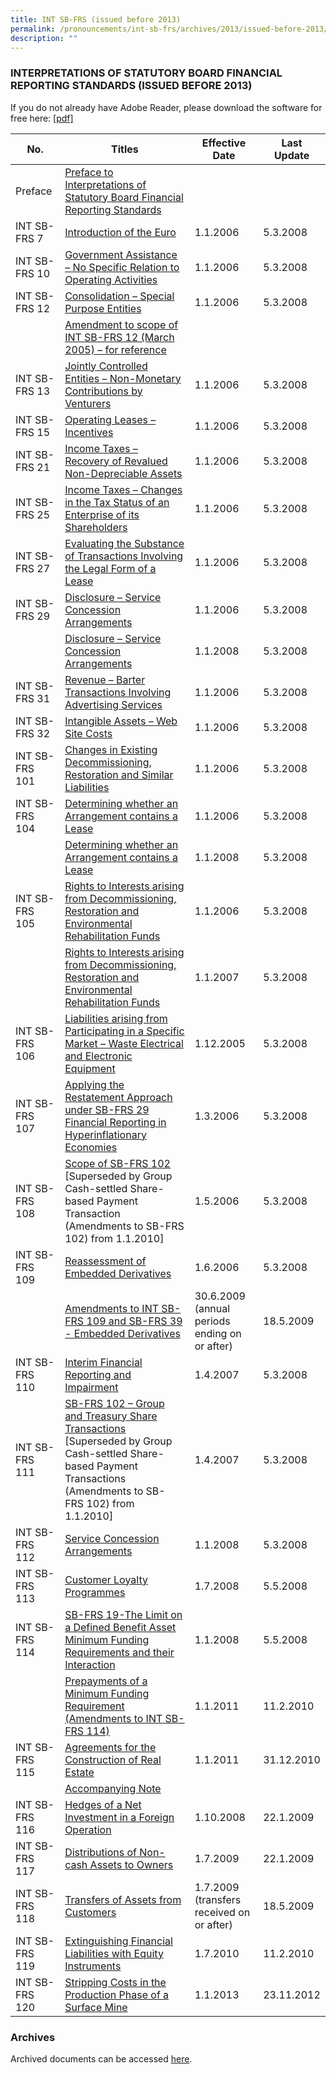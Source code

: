 ```yaml
---
title: INT SB-FRS (issued before 2013)
permalink: /pronouncements/int-sb-frs/archives/2013/issued-before-2013/
description: ""
---
```

### INTERPRETATIONS OF STATUTORY BOARD FINANCIAL REPORTING STANDARDS (ISSUED BEFORE 2013)

  
If you do not already have Adobe Reader, please download the software for free here: [\[pdf\]](http://www.adobe.com/products/acrobat/readstep2.html) 

| No. | Titles | Effective Date | Last Update |
| -------- | -------- | -------- | -------- |
| Preface | [Preface to Interpretations of Statutory Board Financial Reporting Standards](/files/Docs/Default%20Source/Int%20Sb%20Frs/Issued%20before%202013/int_sb-frs_preface.pdf) | | |
| INT SB-FRS 7 | [Introduction of the Euro](/files/Docs/Default%20Source/Int%20Sb%20Frs/Issued%20before%202013/int_sb-frs_7.pdf) | 1.1.2006 | 5.3.2008 |
| INT SB-FRS 10 | [Government Assistance – No Specific Relation to Operating Activities](/files/Docs/Default%20Source/Int%20Sb%20Frs/Issued%20before%202013/int_sb-frs_10.pdf) | 1.1.2006 | 5.3.2008 |
| INT SB-FRS 12 | [Consolidation – Special Purpose Entities](/files/Docs/Default%20Source/Int%20Sb%20Frs/Issued%20before%202013/int_sb-frs_12.pdf) | 1.1.2006 | 5.3.2008 |
|  | [Amendment to scope of INT SB-FRS 12 (March 2005) – for reference](/files/Docs/Default%20Source/Int%20Sb%20Frs/Issued%20before%202013/int_sb-frs_12_amendments.pdf) |  |  |
| INT SB-FRS 13 | [Jointly Controlled Entities – Non-Monetary Contributions by Venturers](/files/Docs/Default%20Source/Int%20Sb%20Frs/Issued%20before%202013/int_sb-frs_13.pdf) | 1.1.2006 | 5.3.2008 |
| INT SB-FRS 15 | [Operating Leases – Incentives](/files/Docs/Default%20Source/Int%20Sb%20Frs/Issued%20before%202013/int_sb-frs_15.pdf)| 1.1.2006 | 5.3.2008 |
| INT SB-FRS 21 | [Income Taxes – Recovery of Revalued Non-Depreciable Assets](/files/Docs/Default%20Source/Int%20Sb%20Frs/Issued%20before%202013/int_sb-frs_21.pdf) | 1.1.2006 | 5.3.2008 |
| INT SB-FRS 25 | [Income Taxes – Changes in the Tax Status of an Enterprise of its Shareholders](/files/Docs/Default%20Source/Int%20Sb%20Frs/Issued%20before%202013/int_sb-frs_25.pdf) | 1.1.2006 | 5.3.2008 |
| INT SB-FRS 27 | [Evaluating the Substance of Transactions Involving the Legal Form of a Lease](/files/Docs/Default%20Source/Int%20Sb%20Frs/Issued%20before%202013/int_sb-frs_27.pdf) | 1.1.2006 | 5.3.2008 |
| INT SB-FRS 29 | [Disclosure – Service Concession Arrangements](/files/Docs/Default%20Source/Int%20Sb%20Frs/Issued%20before%202013/int_sb-frs_29.pdf) | 1.1.2006 | 5.3.2008 |
| | [Disclosure – Service Concession Arrangements](/files/Docs/Default%20Source/Int%20Sb%20Frs/Issued%20before%202013/int_sb-frs_29_2008.pdf) | 1.1.2008 | 5.3.2008 |
| INT SB-FRS 31 | [Revenue – Barter Transactions Involving Advertising Services](/files/Docs/Default%20Source/Int%20Sb%20Frs/Issued%20before%202013/int_sb-frs_31.pdf) | 1.1.2006 | 5.3.2008 |
| INT SB-FRS 32 | [Intangible Assets – Web Site Costs](/files/Docs/Default%20Source/Int%20Sb%20Frs/Issued%20before%202013/int_sb-frs_32.pdf) | 1.1.2006 | 5.3.2008 |
| INT SB-FRS 101 | [Changes in Existing Decommissioning, Restoration and Similar Liabilities](/files/Docs/Default%20Source/Int%20Sb%20Frs/Issued%20before%202013/int_sb-frs_101.pdf) | 1.1.2006 | 5.3.2008 |
| INT SB-FRS 104 | [Determining whether an Arrangement contains a Lease](/files/Docs/Default%20Source/Int%20Sb%20Frs/Issued%20before%202013/int_sb-frs_104.pdf) | 1.1.2006 | 5.3.2008 |
| | [Determining whether an Arrangement contains a Lease](/files/Docs/Default%20Source/Int%20Sb%20Frs/Issued%20before%202013/int_sb-frs_104_2008.pdf) | 1.1.2008 | 5.3.2008 |
| INT SB-FRS 105 | [Rights to Interests arising from Decommissioning, Restoration and Environmental Rehabilitation Funds](/files/Docs/Default%20Source/Int%20Sb%20Frs/Issued%20before%202013/int_sb-frs_105_2006.pdf) | 1.1.2006 | 5.3.2008 |
| | [Rights to Interests arising from Decommissioning, Restoration and Environmental Rehabilitation Funds](/files/Docs/Default%20Source/Int%20Sb%20Frs/Issued%20before%202013/int_sb-frs_105.pdf) | 1.1.2007 | 5.3.2008 |
| INT SB-FRS 106 | [Liabilities arising from Participating in a Specific Market – Waste Electrical and Electronic Equipment](/files/Docs/Default%20Source/Int%20Sb%20Frs/Issued%20before%202013/int_sb-frs_106.pdf) | 1.12.2005 | 5.3.2008 |
| INT SB-FRS 107 | [Applying the Restatement Approach under SB-FRS 29 Financial Reporting in Hyperinflationary Economies](/files/Docs/Default%20Source/Int%20Sb%20Frs/Issued%20before%202013/int_sb-frs_107.pdf) | 1.3.2006 | 5.3.2008 |
| INT SB-FRS 108 | [Scope of SB-FRS 102](/files/Docs/Default%20Source/Int%20Sb%20Frs/Issued%20before%202013/int_sb-frs_108.pdf)<br> \[Superseded by Group Cash-settled Share-based Payment Transaction (Amendments to SB-FRS 102) from 1.1.2010\] | 1.5.2006 | 5.3.2008 |
| INT SB-FRS 109 | [Reassessment of Embedded Derivatives](/files/Docs/Default%20Source/Int%20Sb%20Frs/Issued%20before%202013/int_sb-frs_109.pdf) | 1.6.2006 | 5.3.2008 |
| | [Amendments to INT SB-FRS 109 and SB-FRS 39 - Embedded Derivatives](/files/Docs/Default%20Source/Int%20Sb%20Frs/Issued%20before%202013/amend_to_sb-frs_109_n_sb-frs_39.pdf) | 30.6.2009<br> (annual periods ending on or after) | 18.5.2009 |
| INT SB-FRS 110 | [Interim Financial Reporting and Impairment](/files/Docs/Default%20Source/Int%20Sb%20Frs/Issued%20before%202013/int_sb-frs_110.pdf) | 1.4.2007 | 5.3.2008 |
| INT SB-FRS 111 | [SB-FRS 102 – Group and Treasury Share Transactions](/files/Docs/Default%20Source/Int%20Sb%20Frs/Issued%20before%202013/int_sb-frs_111.pdf)<br> \[Superseded by Group Cash-settled Share-based Payment Transactions (Amendments to SB- FRS 102) from 1.1.2010\] | 1.4.2007 | 5.3.2008 |
| INT SB-FRS 112 | [Service Concession Arrangements](/files/Docs/Default%20Source/Int%20Sb%20Frs/Issued%20before%202013/int_sb-frs_112_2008.pdf) | 1.1.2008 | 5.3.2008 |
| INT SB-FRS 113 | [Customer Loyalty Programmes](/files/Docs/Default%20Source/Int%20Sb%20Frs/Issued%20before%202013/int_sb-frs_113.pdf) | 1.7.2008 | 5.5.2008 |
| INT SB-FRS 114 | [SB-FRS 19-The Limit on a Defined Benefit Asset Minimum Funding Requirements and their Interaction](/files/Docs/Default%20Source/Int%20Sb%20Frs/Issued%20before%202013/int_sb-frs_114.pdf) | 1.1.2008 | 5.5.2008 |
| |  [Prepayments of a Minimum Funding Requirement (Amendments to INT SB- FRS 114)](/files/Docs/Default%20Source/Int%20Sb%20Frs/Issued%20before%202013/amendments_to_int_sb-frs_114.pdf)| 1.1.2011 | 11.2.2010 |
| INT SB-FRS 115 | [Agreements for the Construction of Real Estate](/files/Docs/Default%20Source/Int%20Sb%20Frs/Issued%20before%202013/int_sb-frs_115.pdf) | 1.1.2011 | 31.12.2010 |
| | [Accompanying Note](/files/Docs/Default%20Source/Int%20Sb%20Frs/Issued%20before%202013/accompanying_note_to_int_sb-frs_115.pdf) | | |
| INT SB-FRS 116 | [Hedges of a Net Investment in a Foreign Operation](/files/Docs/Default%20Source/Int%20Sb%20Frs/Issued%20before%202013/int_sb-frs_116.pdf) | 1.10.2008 | 22.1.2009 |
| INT SB-FRS 117 | [Distributions of Non-cash Assets to Owners](/files/Docs/Default%20Source/Int%20Sb%20Frs/Issued%20before%202013/int_sb-frs_117.pdf) | 1.7.2009 | 22.1.2009 |
| INT SB-FRS 118 | [Transfers of Assets from Customers](/files/Docs/Default%20Source/Int%20Sb%20Frs/Issued%20before%202013/int_sb-frs_118.pdf) | 1.7.2009 <br>(transfers received on or after) | 18.5.2009 |
| INT SB-FRS 119 | [Extinguishing Financial Liabilities with Equity Instruments](/files/Docs/Default%20Source/Int%20Sb%20Frs/Issued%20before%202013/int_sb-frs_119.pdf) | 1.7.2010 | 11.2.2010 |
| INT SB-FRS 120 | [Stripping Costs in the Production Phase of a Surface Mine](/files/Docs/Default%20Source/Int%20Sb%20Frs/Issued%20before%202013/int_sb-frs_120.pdf) | 1.1.2013 | 23.11.2012 |


### Archives 

  

Archived documents can be accessed [here](/pronouncements/interpretations-of-sb-frs/archives/).